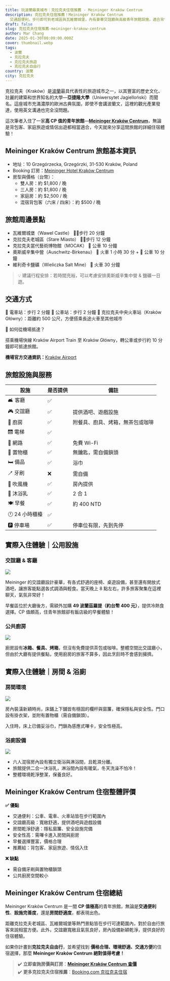 ```yaml
---
title: 玩波蘭最美城市｜克拉克夫住宿推薦 - Meininger Kraków Centrum
description: 克拉克夫住宿推薦！Meininger Kraków Centrum
  交通超便利，步行即可到老城區與瓦維爾城堡，內有豪華交誼廳與高級青年旅館設施，適合背包客、家庭旅遊。附完整房價、交通、周邊景點資訊，讓你輕鬆規劃波蘭自由行！
draft: false
slug: 克拉克夫住宿推薦-meininger-krakow-centrum
author: Mar Chang
date: 2025-01-30T00:09:00.000Z
cover: thumbnail.webp
tags:
  - 波蘭
  - 克拉克夫
  - 克拉克夫旅遊
  - 克拉克夫自由行
country: 波蘭
city: 克拉克夫
---
```


<!--![](image4.webp)-->

克拉克夫（Kraków）是[波蘭](/city/克拉克夫/)最具代表性的旅遊城市之一，以其豐富的歷史文化、壯麗的建築和世界知名的大學—**亞捷隆大學**（Uniwersytet Jagielloński）而聞名。這座城市充滿濃厚的歐洲古典氛圍，即使不會講波蘭文，這裡的觀光產業發達，使用英文溝通也完全沒問題。

這次筆者入住了一家**高 CP 值的青年旅館**—**[Meininger Kraków Centrum](https://www.booking.com/hotel/pl/meininger-krakow-centrum.xt.html?aid=7956794&no_rooms=1&group_adults=2)**，無論是背包客、家庭旅遊或情侶出遊都相當適合，今天就來分享這間旅館的詳細住宿體驗！

## Meininger Kraków Centrum 旅館基本資訊

* 地址：10 Grzegórzecka, Grzegórzki, 31-530 Kraków, Poland
* Booking 訂房：[Meininger Hotel Kraków Centrum](https://www.booking.com/hotel/pl/meininger-krakow-centrum.xt.html?aid=7956794&no_rooms=1&group_adults=2)
* 房型與價格（台幣）：
  * 雙人房：約 $1,800 / 晚
  * 三人房：約 $1,800 / 晚
  * 家庭房：約 $2,500 / 晚
  * 混宿背包客（六床 / 四床）：約 $500 / 晚

## 旅館周邊景點

* 瓦維爾城堡（Wawel Castle） 🚶‍♂️步行 20 分鐘
* 克拉克夫老城區（Stare Miasto） 🚶‍♂️步行 12 分鐘
* 克拉克夫當代藝術博物館（MOCAK） 🚌 公車 10 分鐘
* 奧斯威辛集中營（Auschwitz-Birkenau） 🚆 火車 1 小時 30 分 + 🚌 公車 10 分鐘
* 維利奇卡鹽礦（Wieliczka Salt Mine） 🚆 火車 30 分鐘

> 💡 建議行程安排：若時間充裕，可以考慮安排奧斯威辛集中營 & 鹽礦一日遊。

## **交通方式**

📍 電車站：步行 2 分鐘
📍 公車站：步行 2 分鐘
📍 克拉克夫中央火車站（Kraków Główny）：距離約 500 公尺，方便搭乘長途火車至其他城市

🚆 如何從機場抵達？

搭乘機場快線 Kraków Airport Train 至 Kraków Główny，轉公車或步行約 10 分鐘即可抵達旅館。

**機場官方交通資訊：**[Kraków Airport](https://krakowairport.pl/en/homepage/)

## 旅館設施與服務

| 設施         | 是否提供 | 備註                 |
|------------|------|--------------------|
| 🛋  客廳     | ✅    |                    |
| 🎮 交誼廳     | ✅    | 提供酒吧、遊戲設施          |
| 🍳 廚房      | ✅    | 附餐具、廚具、烤箱，無茶包或咖啡   |
| 🛗 電梯      | ✅    |                    |
| 📶 網路      | ✅    | 免費 Wi-Fi           |
| 🔑 置物櫃     | ✅    | 無鑰匙，需自備鎖頭          |
| 🛏 備品      | ✅    |  浴巾                |
| 🪥 牙刷      | ❌    | 需自備                |
| 💨 吹風機     | ✅    | 房內提供               |
| 🧴 沐浴乳     | ✅    | 2 合 1              |
| 🍽 早餐      | ✅    | 約 400 NTD          |
| 🕛 24 小時櫃檯 | ✅    |                    |
| 🅿 停車場     | ✅    | 停車位有限，先到先停         |

## **實際入住體驗｜公用設施**

### **交誼廳 & 客廳**

![](image2.webp)

Meininger 的交誼廳設計豪華，有各式舒適的座椅、桌遊設備，甚至還有開放式酒吧，讓旅客能點選各式調酒與輕食。當天晚上 8 點左右，許多旅客聚集在這裡聊天，氣氛非常好！

早餐區位於大廳後方，需額外加購 **49 波蘭茲羅提（約台幣 400 元）**，提供冷熱食選擇。CP 值頗高，住青年旅館卻有飯店級的早餐體驗！

### **公共廚房**

![](image1.webp)

廚房設有**冰箱、餐具、烤箱**，但沒有免費提供茶包或咖啡。整體空間比交誼廳小，但由於大廳有提供餐點，使用廚房的旅客不算多，因此烹飪時不會感到擁擠。

## **實際入住體驗｜房間 & 浴廁**

### **房間環境**

![](image5.webp)

房內裝潢新穎時尚，床鋪上下舖皆有穩固的欄杆與窗簾，確保隱私與安全性。門口設有掛衣架，並附有置物櫃（需自備鎖頭）。

入住時，床上已備妥浴巾，門鎖為感應式嗶卡，安全性極高。

### **浴廁設備**

![](image3.webp)

* 六人混宿房內設有獨立衛浴與淋浴間，且乾濕分離。
* 旅館提供二合一沐浴乳，淋浴間內設有暖氣，冬天洗澡不怕冷！
* 整體環境乾淨整潔，保養良好。

## **Meininger Kraków Centrum 住宿整體評價**

**✅ 優點**	

* 交通便利：公車、電車、火車站皆在步行範圍內	
* 交誼廳高級：寬敞舒適，提供酒吧與遊戲設備
* 房間乾淨舒適：隱私窗簾、安全設施完備
* 安全性高：需嗶卡進入房間與廚房
* 早餐選擇豐富，價格合理
* 推薦給：背包客、家庭旅遊、情侶入住

**❌ 缺點**

* 需自備牙刷與置物櫃鎖頭
* 公共廚房空間較小

## Meininger Kraków Centrum 住宿總結

Meininger Kraków Centrum 是一間 **CP 值極高**的青年旅館，無論是**交通便利性**、**設施完善度**，還是**房間舒適度**，都表現出色。

距離克拉克夫老城區、瓦維爾城堡等熱門景點皆在步行可達範圍內，對於自由行旅客來說相當方便。此外，交誼廳寬敞且氣氛良好，房內設備新穎乾淨，提供良好的住宿體驗。

如果你計畫到**克拉克夫自由行**，並希望找到 **價格合理、環境舒適、交通方便**的住宿選擇，那麼 **Meininger Kraków Centrum 絕對值得考慮！** 

> ✔️ **立即查詢房價與訂房**：[**Meininger Kraków Centrum 查價**](https://www.booking.com/hotel/pl/meininger-krakow-centrum.xt.html?aid=7956794&no_rooms=1&group_adults=2)\
> ✔️ **更多克拉克夫住宿推薦**：[Booking.com 克拉克夫住宿](https://www.booking.com/searchresults.xt.html?city=-510625&aid=7956794&no_rooms=1&group_adults=2)